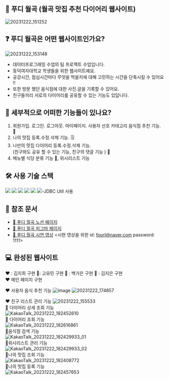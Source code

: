 ## 🙌 푸디 월곡 (월곡 맛집 추천 다이어리 웹사이트) 
![20231222_151252](https://github.com/DBP-foodywolgok/foodywolgok/assets/66732343/473787d6-b866-4460-b035-8061c46febb4)

## ❓ 푸디 월곡은 어떤 웹사이트인가요?   
![20231222_153148](https://github.com/DBP-foodywolgok/foodywolgok/assets/66732343/4f74d5d3-2657-47f4-85fd-8cf850fd5b53)
- 데이터프로그래밍  수업의 팀 프로젝트 수업입니다.  
- 동덕여자대학교 학생들을 위한 웹사이트예요. 
- 공강시간, 점심시간마다 무엇을 먹을지에 대해 고민하는 시간을 단축시킬 수 있어요 !!
- 또한 방문 했던 음식점에 대한 사진.글을 기록할 수 있어요.
- 친구들끼리 서로의 다이어리를 공유할 수 있는 기능도 있답니다.  

##  🤔 세부적으로 어떠한 기능들이 있나요?  
1. 회원가입. 로그인. 로그아웃. 마이페이지. 사용자 선호 카테고리 음식점 추천 기능.  🍱 
2. 나의 맛집 등록.수정.삭제 기능. 🗒
3. 나만의 맛집 다이어리 등록.수정.삭제 기능. <br>
 (친구와도 공유 할 수 있는 기능, 친구의 댓글 기능 ) 👭
4. 메뉴별 식당 분류 기능 🛒, 위시리스트 기능


## 🛠 사용 기술 스택    
<img src="https://img.shields.io/badge/Apache Tomcat-F8DC75?style=flat-square&logo=apachetomcat&logoColor=black"/>
<img src="https://img.shields.io/badge/java-007396?style=for-the-badge&logo=java&logoColor=white">
<img src="https://img.shields.io/badge/Bootstrapap-7952B3?style=flat-square&logo=bootstrap&logoColor=white"/>
<img src="https://img.shields.io/badge/GitHub-181717?style=flat-square&logo=GitHub&logoColor=white"/>
<img src="https://img.shields.io/badge/HTML5-E34F26?style=flat-square&logo=html5&logoColor=white"/>
<img src="https://img.shields.io/badge/ORACLE-F80000?style=flat-square&logo=oracle&logoColor=white"/>-JDBC Util 사용 

## 📓 참조 문서
- [💜  푸디 월곡 노션 페이지](https://pebble-measure-4b9.notion.site/3086c01a3f45485ca64bad018c78dae2?pvs=4)   
- [💜  푸디 월곡 피그마 페이지 ](https://www.figma.com/file/CfnJsOOVrd8f0k3iofRjtT/%ED%91%B8%EB%94%94%EC%9B%94%EA%B3%A1?type=design&node-id=0-1&mode=design&t=P2pVpaW1ZaaWsYO3-0)   
- [💜  푸디 월곡 시연 영상](https://drive.google.com/file/d/1uEXrfOPOuCDEwFvjCyTY_0o9G5LWVPiA/view?usp=sharing)  <시현 영상을 위한 id: fourI@naver.com password: 1111>

## 💻 완성된 웹사이트    
❤ : 김지희 구현 💙: 고유민 구현 💛 : 백가은 구현 💚 : 김지은 구현 <br>
❤  메인 페이지 구현

❤  사용자 음식 추천 기능 
![image](https://github.com/DBP-foodywolgok/foodywolgok/assets/66732343/68ca1311-b48a-4ef0-a1fc-88ea6a77a009)
![20231222_174857](https://github.com/DBP-foodywolgok/foodywolgok/assets/66732343/6bb945ae-41c2-44d1-826b-4fb64ccaa163)

❤ 친구 리스트 관리 기능
![20231222_155533](https://github.com/DBP-foodywolgok/foodywolgok/assets/66732343/1ed7fbb5-d7af-4f7f-8746-154920319f7f) <br>
💙 다이어리 상세 조회 기능 <br>
![KakaoTalk_20231222_182452610](https://github.com/DBP-foodywolgok/foodywolgok/assets/66732343/5df2a8d0-517d-4c29-9e70-b3e27712a751) <br>
💙 다이어리 조회 기능 <br>
![KakaoTalk_20231222_182616861](https://github.com/DBP-foodywolgok/foodywolgok/assets/66732343/9acd115c-3a31-41d0-96c4-600acd83c2a7) <br>
💛음식점 검색 기능 <br>
![KakaoTalk_20231222_182429933_01](https://github.com/DBP-foodywolgok/foodywolgok/assets/66732343/29f7a21b-fd62-47b8-b71d-7fb098cf7d7f) <br>
💛위시리스트 관리 기능 <br>
![KakaoTalk_20231222_182429933_02](https://github.com/DBP-foodywolgok/foodywolgok/assets/66732343/dbd80248-cbca-4baf-9413-99e9942012ba) <br>
💚나의 맛집 조회 기능 <br>
![KakaoTalk_20231222_182408772](https://github.com/DBP-foodywolgok/foodywolgok/assets/66732343/af77dd27-a780-4c32-af63-a25e2dc35b81) <br>
💚나의 맛집 등록 기능 <br>
![KakaoTalk_20231222_182457653](https://github.com/DBP-foodywolgok/foodywolgok/assets/66732343/e67853ea-72b9-4d70-bf67-223370b6829a)

